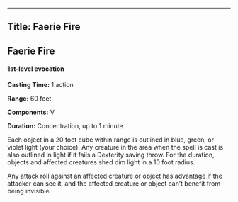 -------------------------
Title: Faerie Fire
-------------------------

## Faerie Fire

#### 1st-level evocation


**Casting Time:** 1 action 

**Range:** 60 feet 

**Components:** 
V 

**Duration:** Concentration, up to 1 minute


Each object in a 20 foot cube within range is outlined in blue,
green, or violet light (your choice). Any creature in the area when the
spell is cast is also outlined in light if it fails a Dexterity saving
throw. For the duration, objects and affected creatures shed dim light
in a 10 foot radius.

Any attack roll against an affected creature or object has advantage if
the attacker can see it, and the affected creature or object can’t
benefit from being invisible.


